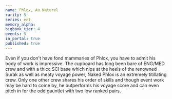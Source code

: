 ```yaml
---
name: Phlox, Au Naturel
rarity: 5
series: ent
memory_alpha:
bigbook_tier: 4
events: 5
in_portal: true
published: true
---
```


Even if you don't have fond mammaries of Phlox, you have to admit his body of work is impressive. The cupboard has long been bare of ENG/MED crew and with a thicc SCI base which nips at the heels of the renowned Surak as well as meaty voyage power, Naked Phlox is an extremely titillating crew. Only one other crew shares his order of skills and though event work may be hard to come by, he outperforms his voyage score and can even pitch in for the odd gauntlet with two low ranked pairs.
